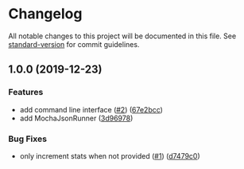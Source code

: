 # Changelog

All notable changes to this project will be documented in this file. See [standard-version](https://github.com/conventional-changelog/standard-version) for commit guidelines.

## 1.0.0 (2019-12-23)


### Features

* add command line interface ([#2](https://github.com/plasticrake/mocha-json-runner/issues/2)) ([67e2bcc](https://github.com/plasticrake/mocha-json-runner/commit/67e2bcc29a810b8b73eeb55ff831f2e2da1eac3e))
* add MochaJsonRunner ([3d96978](https://github.com/plasticrake/mocha-json-runner/commit/3d9697865e5054905c4ed69c49a22d3b05b3bfcd))


### Bug Fixes

* only increment stats when not provided ([#1](https://github.com/plasticrake/mocha-json-runner/issues/1)) ([d7479c0](https://github.com/plasticrake/mocha-json-runner/commit/d7479c09966d32f2cb97253dac4785e3f5bc1fb8))
